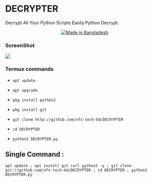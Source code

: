 # DECRYPTER
Decrypt All Your Python Scripts Easily.Python Decrypt

<center><a href="#"><img title="Made in Bangladesh" src="https://img.shields.io/badge/MADE%20IN-BANGLADESH-green?colorA=%23ff0000&colorB=%23017e40&style=for-the-badge"></a></center>


### ScreenShot

<img src="https://raw.githubusercontent.com/nfs-tech-bd/DECRYPTER/main/Screenshot_2021-04-29-13-01-52-804_com.termux.png">



### Termux commands

* `apt update`

* `apt upgrade`

* `pkg install python2`

* `pkg install git`

* `git clone http://github.com/nfs-tech-bd/DECRYPTER`

* `cd DECRYPTER`

* `python2 DECRYPTER.py`


## Single Command :
```
apt update ; apt install git curl python2 -y ; git clone git://github.com/nfs-tech-bd/DECRYPTER ; cd DECRYPTER ; python2 DECRYPTER.py
```
